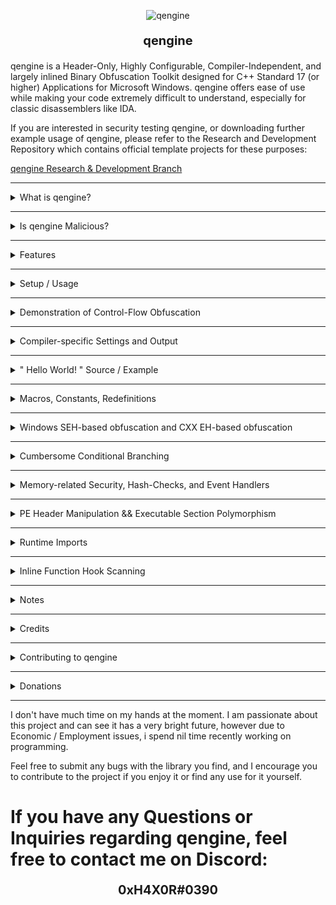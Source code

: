 <p align="center">
  <img src="https://i.imgur.com/vKDluJm.png" alt="qengine">
</p>
<p align="center" style="font-size: 20px; font-weight: bold;">
                                         		qengine 
</p>


qengine is a Header-Only, Highly Configurable, Compiler-Independent, and largely inlined Binary Obfuscation Toolkit designed for C++ Standard 17 (or higher) Applications for Microsoft Windows. qengine offers ease of use while making your code extremely difficult to understand, especially for classic disassemblers like IDA.

If you are interested in security testing qengine, or downloading further example usage of qengine, please refer to the Research and Development Repository which contains official template projects for these purposes:

[ qengine Research & Development Branch ](https://github.com/Chemiculs/qengine-researchanddevelopment)

---------------------------------------------------------------------------------------------------------------------------------------------------------------------------------------------------------------

<details>
<summary>What is qengine?</summary>

--------------------------------------------------------------------------------------------------------------------------------------------------------------------------------------------------------------

qengine is a polymorphic engine (meaning an engine that takes multiple forms/permutations) created for the Microsoft Windows operating system, designed to make reverse engineering significantly harder. 

This project aims to make binaries appear as unique and unrecognizable as possible at each independent execution.


* qengine is fairly well tested (considering we are a small team) - I currently am unaware of any bugs for LLVM / CLANG, MSVC, and Intel compiler targets for both x86 and x64 release builds.

* This will NOT prevent static disk signatures of your executables - however, it will make the task of understanding your code from a classic disassembler such as IDA VERY difficult if used properly, and will prevent memory-dump / memory-scan-based signature detections of your binary.

* This library is (almost) fully inlined, employing a minimalist design and maximum performance + reliability, function inlining allows qengine to hide the actual code you are executing behind a wall of cryptographic instructions and protected memory regions

qengine is very lightweight and incurs a ~1.70% average performance loss vs. standard library / primitive types, likewise you will retain ~98.3% of your application's original performance ( on average ) while simultaneously generating thousands or even millions of junk instructions dilluting your meaningful compiled codebase 

If anyone is able to contribute further detailed benchmarks if they have the time, this would be extremely helpful - my hands are tied when it comes to free time for this project at the moment.

</details>

--------------------------------------------------------------------------------------------------------------------------------------------------------------------------------------------------------------

<details>
<summary> Is qengine Malicious? </summary>

--------------------------------------------------------------------------------------------------------------------------------------------------------------------------------------------------------------

This is a perspective which i have been approached with several times to date and will likely wind up being subject to criticism of eventually (should this project continue to thrive and advance, ofcourse).

I will say that at the moment, while this engine is interesting and powerful, it is not really currently much more effective than many other ( Virtualized ) obfuscation software(s) with VMProtect and Themida likely out-doing qengine in terms of protection of original code by a decent margin.

qengine employ's it's own methods of mutation and  similar to other Obfuscation / Virtualization software(s), albeit much less aggressively and entirely optionally, currently only in very specific manners as well which could probably be constrained to a heuristic trait detection eventually.

This project does however, if it has the potential which i believe it may, this could end up becoming something capable of significantly polluting the software ecosystem for a good while - whether this ends up happening or not only time will tell.

</details>

--------------------------------------------------------------------------------------------------------------------------------------------------------------------------------------------------------------

<details>
<summary>Features</summary>

--------------------------------------------------------------------------------------------------------------------------------------------------------------------------------------------------------------

* Runtime stack  ( locals will be manipulated directly on the stack through compiler-generated junk code, and will be encrypted with a dynamic key and algorithm decided at each execution )

  
* Runtime heap polymorphism ( polymorphic heap allocations are supported )

  
* Thorough control-flow obfuscation ( depending on the compiler used and amount of library types used, the IDA control-flow graph will be extremely difficult to read and in many cases fail pseudo-code generation )

  
* Cumbersome conditional branching ( extended memory check control flow branching e.g. create indirection for checking valuable information such as product keys etc. )

  
* .text / executable section Polymorphism ( .text section dumps will appear different at each runtime which would hypothetically prevent basic static .text dump signature scans by AV's / AC's etc. )

  
* PE header wipe/mutation ( headers will be wiped or appear differently at each runtime, in memory )

  
* Dynamic / Runtime imports ( hide imports from disk PE image import table )

</details>

--------------------------------------------------------------------------------------------------------------------------------------------------------------------------------------------------------------

<details>
<summary>Setup / Usage</summary>

--------------------------------------------------------------------------------------------------------------------------------------------------------------------------------------------------------------

### ** NOTE: This setup option only works out of the box targetting the MSVC v143 compiler WITH the "Runtime Library" Option set to the default " Multi-threaded DLL (/MD) " build target.

if you wish to target another compiler or Runtime Library version, you MUST first compile [ASMJIT](https://github.com/asmjit/asmjit) and [Capstone](https://github.com/capstone-engine/capstone) from their source(s), with the according compiler settings from your target project applied and then replace the library files output with the according target output filename(s) in the <root_directory>/qengine/engine/extern/ folder :

```cpp

asmjit32.lib	//	32-bit release static library build for asmjit

asmjit64.lib	//	32-bit release static library build for asmjit

asmjit_d32.lib	//	32-bit release static library build for asmjit

asmjit_d64.lib	//	32-bit release static library build for asmjit

capstone32.lib	//	32-bit release static library build for capstone

capstone64.lib	//	64-bit release static library build for capstone

```

IF you are simply using MSVC Compiler v143 or higher, you will NOT need to worry about the above step.

* Download the repository as a zip file, and extract the /src/qengine folder to your project's main / root directory
  
* goto <root_directory>/qengine/extern/ and unzip "asmjit_libs.zip"  - make sure all the files within are extracted to this directory
  
* Include the qengine header file contained in <root_directory>/qengine/engine/
  
* Add <root_directory>/qengine/extern/ to additional library directories (for linking)

</details>

--------------------------------------------------------------------------------------------------------------------------------------------------------------------------------------------------------------

<details>
<summary> Demonstration of Control-Flow Obfuscation </summary>

--------------------------------------------------------------------------------------------------------------------------------------------------------------------------------------------------------------


- "Hello, World!" application BEFORE Polymorphic type -

![IDA view of hello world C++ program before polymorphic engine](img/crypt2.png)

--------------------------------------------------------------------------------------------------------------------------------------------------------------------------------------------------------------

- "Hello, World!" application AFTER Polymorphic type -
(The control flow chart might be hard to see, but there are 1,000++ sub-routines in the compiled binary)

![IDA view of hello world C++ program after polymorphic engine](img/helloworld_ida.png)

</details>

--------------------------------------------------------------------------------------------------------------------------------------------------------------------------------------------------------------

<details>
<summary>Compiler-specific Settings and Output</summary>

--------------------------------------------------------------------------------------------------------------------------------------------------------------------------------------------------------------
	
LLVM / CLANG and Intel Compiler always produce the best obfuscated output files and skewed control-flow graphs - Here are some examples all from the same basic application with only a main function (~20 lines of code using polymorphic types) :

## CLANG
  ![CFG_clang](img/clang.png)

## INTEL
  ![CFG_intel](img/intel.png)

## MSVC
  ![CFG_msvc](img/MSVC.png)


I am unsure as to exactly why this occurs when I use the same compiler settings for all of the above compilers, my experience would say that MSVC likely does not like to inline functions when you 
instruct it to, while CLANG / Intel compilers are more likely to listen to user commands/suggestions


* Proper compiler settings play a massive role in the output this library will produce.
- Make sure the binary is built for Release mode
- Here are the most important settings to use for maximum security (In VS 2022):

    ![VS2022 Config](img/optimization.png)

  </details>
  
--------------------------------------------------------------------------------------------------------------------------------------------------------------------------------------------------------------
<details>
<summary> " Hello World! " Source / Example </summary>

--------------------------------------------------------------------------------------------------------------------------------------------------------------------------------------------------------------

[Link to below sample project](https://github.com/Chemiculs/qengine-researchanddevelopment/tree/master/qengine-hello-world)

Here is the obligatory "Hello World" for qengine:

```cpp
#include <iostream>

#include <qengine/engine/qengine.hpp>

using namespace qengine;

 __singleton std::int32_t __stackcall main() noexcept {	//	explicit declarators are used as the point of this project is explicit communication with the compiler, however these are not required

	qtype_enc::qe_string my_string_e("Hello World!");

	qtype_hash::qh_string my_string_h("Hello World!");

	qtype_enchash::qeh_string my_string_eh("Hello World!");

	std::cout << my_string_e.get() << std::endl;

	std::cout << my_string_h.get() << std::endl;

	std::cout << my_string_eh.get() << std::endl;

	std::cin.get();
}
```

* All types contained in the qtype_enc and qtype_enchash namespace's are encrypted using a polymorphic encryption algorithm and decrypted only when accessed, then re-encrypted. 

* All types contained in the qtype_hash and qtype_enchash namespace's are hashed using a high-performance 32 or 64-bit hashing (dependent upon build target which is used) algorithm I made for this purpose.

</details>

--------------------------------------------------------------------------------------------------------------------------------------------------------------------------------------------------------------
<details>
<summary> Macros, Constants, Redefinitions </summary>

--------------------------------------------------------------------------------------------------------------------------------------------------------------------------------------------------------------

qengine contains some changes in representations to ideas and concepts in the C++ standard library, which were only intended to increase the readability of qengine in relation to the instructions prompted to the compiler.

* Below macro effectively disables inlining optimization for a specific function, if we wish for it to have a single instance per parent object, use in place of ``` __declspec(noinline) ```
```cpp
__singleton 	//	we only want a single instance of the declared fn per object instance, not instanced copies inlined to caller functions
```

* Below macro disables compiler generation of windows native SEH-related code in relation to the declared function whilst compelling the function to be inlined to the caller(s), use in place of ``` __forceinline ```
```cpp
__compelled_inline 	//	compell the highest inlining depth to the compiler 
```

* Below is a simple name change i made to declare the intention and effect that __fastcall convention actually has on the function more explicitly, it looks and sounds better to me personally. use in place of ``` __fastcall ```
```cpp
__regcall	//	pass up to two arguments through registers(?) if supported by OS bitwidth vs Variable type
```

* Below is another change to the naming of __cdecl convention for same reasons as above change
```cpp
__stackcall 	//	pass arguments on stack (too large to fit in registers presumably) / no arguments contained -  && allow caller to cleanup stack
```

* Below is an automatic type deduction i use for function return's myself, use in place of ``` decltype(auto) ```
```cpp
_auto_type_ 	//	automatic compiler-generated type-deduction for function returns (and variable declarations?), useful
```

* Below is a generic ctor optimization macro, presuming the ctor takes 1+ arguments which would fit inside registers matching or below the bitwidth of the host OS OR can be inlined. one of these will occur, use in place of ``` __compelled_inline_noseh ```, and  ``` __regcall ``` in combination.
```cpp
__optimized_ctor	//	this forces compiler optimization depending on the argument list, IF the function can be inlined it will be which is arguably the least expensive calling method, however if the compiler fails yet to inline, the argument will be passed through registers if the arguments match the bitwidth of the operating system
```

* Below is a simple grammar correction to the C++ standard library which should have occured long ago, declaring an inline function is a mere suggestion to the compiler and is explicitly stating that the compiler may inline the function only if it so chooses. nothing more or less than this, use in place of ``` inline ```
```cpp
__inlineable
```

* Below is a macro which, dependent upon project settings, will instruct the compiler to pass the arguments through SSE / AVX registers if available on Host CPU architecture. If SSE / AVX are unavailable, ```__fastcall``` will be specified rather than ```__vectorcall``` in the hopes that the floating point data matches or is under the host OS's bitwidth and can be optimized to fit inside a register.
```cpp
__fpcall
```
 
</details>

--------------------------------------------------------------------------------------------------------------------------------------------------------------------------------------------------------------
<details>
<summary> Windows SEH-based obfuscation and CXX EH-based obfuscation </summary>

--------------------------------------------------------------------------------------------------------------------------------------------------------------------------------------------------------------

Windows SEH (Structured Exception Handling) and Cxx EH (Exception Handling) mechanisms have been exploitable for some time and are relatively well known amongst the blackhat community for being an effecient method of mediocre obfuscation which is entirely compiler-generated

## Windows SEH-based obfuscation macro:

[Link to below sample project](https://github.com/Chemiculs/qengine-researchanddevelopment/tree/master/qengine-windows-SEH-test)
 
```cpp
//  Dereference a ring -3 pointer rather than call _CxxRaiseException() directly to avoid another  table entry
//  Basic SEH exception handling callback obfuscation, call WINAPI_SEH_INIT(); at beginning of scope && WINAPI_SEH_END() or ';' at the end of the scope and it will be executed from a statically compiled SEH table entry for x86_64, or SEH handled on stack for x86

WINAPI_SEH_INIT()	//	emplace @ fn beginning to displace the following code within a seperate and (somewhat) hidden windows SEH block inside your output PE

WINAPI_SEH_END()	//	push_back @ fn end to define an endpoint from which no more code inside of the parent fn will be displaced to windows SEH handler
```

To give a basic diagram of how windows SEH-based obfuscation functions under the hood, i built a (standard library) "Hello World" application with debug information and pdb included which encapsulated the entrypoint inside of this mechanism.

![SEH Hello World Example, Part 1](img/SEH.png)

Windows SEH is actually a fairly effective obfuscation technique in it's own right if used properly, and while my macro implements a rather simple method of triggering it, this could be very easily made much more complex with your own adjustments. below is the closest i bothered going trying to reverse that sam[ple program with symbol / debug info present in IDA

![SEH Hello World Example, Part 2](img/SEH2.png)

## CXX-EH based obfuscation macro:

[Link to below sample project](https://github.com/Chemiculs/qengine-researchanddevelopment/tree/master/qengine-CXX-EH-test)

This is considerably less secure than native windows SEH-based obfuscation while probably being more performant in CPU-intensive applications, this is a (standard library) "Hello World!" application nested within CXX-EH mechanisms w/ debug and symbol / PDB info in IDA:

![EH Hello World Example, Part 1](img/CXXEH1.png)

As you can see something is very obviously red-flaggish and 'off' about this entrypoint from the perspective of a reverse engineer, and this screams obfuscation and not very powerful at that. if we follow the XREF, we will be pointed directly to the original compiled code as opposed to with windows SEH this does not happen as easily:

![EH Hello World Example, Part 2](img/CXXEH2.png)

This could be easily cracked, however may be more performance-biased than windows SEH mechanisms and could probably be made to produce more complex output if modified beyond what has been done in qengine.

</details>

--------------------------------------------------------------------------------------------------------------------------------------------------------------------------------------------------------------

<details>
<summary>Cumbersome Conditional Branching</summary>

[Link to below sample project](https://github.com/Chemiculs/qengine-researchanddevelopment/tree/master/qengine-conditional-branching-test)

Here is an example of creating an obfuscated conditional branch that evaluates two variables for the specified condition, and executes the callback function corresponding to the outcome:

--------------------------------------------------------------------------------------------------------------------------------------------------------------------------------------------------------------

```cpp
#include <iostream>

#include <qengine/engine/qengine.hpp>

using namespace qengine;

static  __singleton void true_() noexcept {	//	callback functions shall never be inlined and should always be explicitly declared as a singleton point of execution, intentions are very ant to know

	std::cout << "condition is true" << std::endl;
}

static  __singleton void false_() noexcept {	

	std::cout << "condition is false" << std::endl;
}


 __singleton std::int32_t __stackcall main() noexcept {

	int x = 1;
	int y = 1;

	qcritical::SCRAMBLE_CRITICAL_CONDITION(
		&true_,				// callback if condition evaluates to TRUE
		&false_,			// callback if condition evaluates to FALSE
		std::tuple<>{},     // arguments (if any) for TRUE evaluated callback (our callback has no arguments)
		std::tuple<>{},		// arguments (if any) for FALSE evaluated callback (our callback has no arguments)
		x, y,				// our condition variables from left -> right order (can be of any primitive type or std::string / std::wstring type for now)
		qcritical::EQUALTO  // evaluation type (less than, greater than, equal to, greaterthanorequalto etc. )
	);

	return 0;
}
```

The above program outputs "condition is true" to the screen - the above example is optimized in the release build, and if you want to see the real-world results on control flow this will have, you should use non-const comparison values e.g. time_since_epoch etc.

Let's do that below to give a better example of what is exactly happening with a non-const example:

![source files](img/originalcode.png)

Both programs above serve the same mathematical function and produce the same output, the one on the left built with qengine and the one on the right built using C++ standard operators/function calls.

Let's take a look at both of the above applications in IDA pseudo-code view (both are built Release x64, optimizations on, MSVC )

[Left = qengine, Right = std]
![entrypoints](img/criticalmain.png)

At first glance the entrypoint of both applications appear to be almost identical, with key differences I will highlight from the pseudo-code view and others from the raw assembly view -

* The conditional arithmetic in the std application all occurs within the entrypoint function, this will be highlighted in the next screenshot precisely using assembly-code view
  
* The conditional arithmetic in the qengine application is detoured to another subroutine, namely sub_140001810 which is compiled by taking callback arguments to the functions 'true_' and 'false_'

Below is the relevant region of machine code from both entry-point functions, which should reveal a JLE instruction (jump if lesser than or equal to), as this is the condition under which this program determines its functionality:

![entrypoints](img/critical_asm_jle.png)

The std-compiled binary on the right, as expected, contains a JLE instruction plain as day. this, or the previous cmp instruction can be altered by a reverse engineer easily in a number of ways to manipulate the control flow of the application, or 'crack' it.

The qengine-compiled binary on the left, however, contains no such instruction. the instruction is detoured to sub_140001810, and inside of that subroutine, split into dozens of varying, complex comparison operators scattered amongst thousands of lines of obfuscated code.

A quick peak below at the pseudo-code view of both subroutines called from the std-compiled application (sub_140001240) (Right) and the qengine-compiled application(sub_140001810) (Left) :

![subroutines](img/criticalsubroutine.png)

The std subroutine is easily identifiable as a standard output stream and is anything but complex in its appearance to a skilled reverse engineer.

The qengine-generated subroutine is (almost) incomprehensible - IDA generated 4726 lines of pseudo-code for the sub-routine, and attempted to allocate 1127 local variables on the stack - i wouldn't be having fun if i opened this application in IDA  looking to crack it.

Let's not be naive however - a thoroughly determined and highly skilled reverse engineer could theoretically spend hours/days or perhaps weeks/months reversing the subroutine and eventually find the critical cmp / test instructions, patch them out, and produce a working crack or modification of the application. 

There is no perfect fix for the issue of reversing - It boils down to a battle of which side can annoy the other the most.

## But couldn't I just NOP the call to sub_140001810 and bypass the security?

![entrypoints](img/callsub.png)

You could absolutely replace the call to sub_140001810 with an NOP or any other instruction, however with the above program, the consequences of doing so would be -

* Ceasing of further functionality ( if this was a product key input, for example, the program would fail to properly execute moving forward )
  
* You would have to go inside of sub_140001810 and patch the appropriate cmp / test / jmp instructions (all of which are hash-checked on the stack as well), in order to truly 'crack' the application in a manner which would preserve functionality, this is not a crackme but could easily be converted to one and would appear similar enough.

To demonstrate a basic cracking attempt by preventing the call to the subroutine, I opened up the binary in IDA and patched the call to sub_140001810

![track](img/patchview.png)

Now all that is left to do is run the patched binary and see if it produces usable output like the original -

![track](img/patchedrun.png)

The 'patched' binary (which now fails to call the subroutine handling conditional callbacks), produces zero output. the program is in a broken and unusable state.

</details>

--------------------------------------------------------------------------------------------------------------------------------------------------------------------------------------------------------------

<details>
<summary>Memory-related Security, Hash-Checks, and Event Handlers</summary>

[Link to below sample project](https://github.com/Chemiculs/qengine-researchanddevelopment/tree/master/qengine-memory-integrity-test)

--------------------------------------------------------------------------------------------------------------------------------------------------------------------------------------------------------------

This library allows you to handle the event where a debugger or external tool attempts to illicitly write data to the stack/heap which corrupts/changes any of your variables. 

Below I will give an example of how to create a callback function to handle this event, assign it to the library, and trigger it yourself to test it -

```cpp

#include <iostream>

#include <qengine/engine/qengine.hpp>

using namespace qengine;

__singleton  void __regcall violation_callback(qexcept::q_rogueaccess except, void* data) noexcept {

	if (except.id != qexcept::MEMORY_ALTERATION) // ensure this callback has been raised due to memory alteration
		return;

	std::cout << "Memory access violation occurred, original hash: " << std::hex << except.original_hash << std::endl; // display the original hash of the data when it was valid

	std::cout << "Altered hash: " << std::hex << except.altered_hash << std::endl; // display the hash of the data which was altered

	std::cout << "Memory address: " << std::hex << reinterpret_cast<uintptr_t>(data) << std::endl; //display the memory address of the data which was altered 

	//Here you would normally flag the user for a ban/violation of contract or force-quit the application as a security breach has obviously occured
}


__singleton  std::int32_t __stackcall main() noexcept {

	qtype_enchash::init_qtype_hash(&violation_callback); // assign our callback function to the namespace - all instances will refer to this callback if they detect a violation

	qtype_enchash::qeh_int32 MyInteger(999); // instance a hash-checked integer and set its value to 999

	(*static_cast<std::uint32_t*>(MyInteger.get_raw_memory_address())) = 998; // use the built-in illegal-accessor for this example to modify the value of the data and trigger our callback

	int32_t value = MyInteger; // store the value held within MyInteger in a normal primitive variable to invoke get() (get() is when the check will occur)

	std::cout << "Hacked value: " << value << std::endl; // print the new / hacked value to the screen (998)

	std::cin.get();

	return 0;
}

```

Below is a screenshot of the resulting output from the above code:

![Output from hash check violation](img/callback_h.png)

</details>

--------------------------------------------------------------------------------------------------------------------------------------------------------------------------------------------------------------

<details>
<summary>PE Header Manipulation && Executable Section Polymorphism</summary>

[Link to below sample project](https://github.com/Chemiculs/qengine-researchanddevelopment/tree/master/qengine-pe-manipulation-test)

--------------------------------------------------------------------------------------------------------------------------------------------------------------------------------------------------------------

This library can disrupt the ability to signature scan the executable sections of the PE file in memory / from memory dumps, and corrupt + wipe the header information (it would need to be rebuilt to properly parse through PE-bear / CFF explorer etc.)

Below is an example of how to mutate the executable sections of the PE and scramble the header information:

```cpp
#include <iostream>

#include <qengine/engine/qengine.hpp>

using namespace qengine;

__singleton  std::int32_t __stackcall main() noexcept {

	// You do not have to use all of the below functions, however analyze_executable_sections() must be called before morph_executable_sections(), and this must be called before manipulating headers as it depends on information from the headers to perform analyzation

	qdisasm::qsection_assembler sec{ };

	sec.analyze_executable_sections();

	if (sec.morph_executable_sections(true)) // NOW we morph our stored sections and pass true to flag for memory clearance 
		std::cout << "Interrupt Padding morphed successfully! " << std::endl;
	else
		std::cout << "Interrupt Padding failed to be morphed! " << std::endl;

	if (sec.zero_information_sections())
		std::cout << "Garbage sections nulled" << std::endl;
	else
		std::cout << "Garbage section wipe failed" << std::endl;

	if (sec.scramble_dos_header(true))
		std::cout << "DOS headers wiped" << std::endl;
	else
		std::cout << "DOS headers not wiped" << std::endl;

	if (sec.scramble_nt_header())
		std::cout << "NT headers wiped" << std::endl;
	else
		std::cout << "NT headers not wiped" << std::endl;
	
	std::cout << ".text / header permutations complete!" << std::endl;

	std::cin.get();
}
```

The above code will complete successfully and without errors, there are instances where the section header manipulation will, however, cause the Visual Studio debugger to trigger exceptions if is attempting to read data from any of the altered sections (this does not matter as you won't be publishing a debug build of your application anyways if you are concerned about security)

Below are examples, before and after the above functions are called, of the PE headers and .text section of an executable

## Headers before scramble:

![Headers before scramble](img/headerbeforescramble.png)

## Headers after scramble:

![Headers after scramble](img/headerafterscramble.png)

Some fields such as e_magic in the DOS header and SizeOfStackCommit / SizeOfStackReserve fields in the optional header must be preserved as the application will crash otherwise.

## .text section before scramble:

![.text before scramble](img/beforescramblenew.png)

## .text section after scramble:

![.text before scramble](img/afterscramblenew.png)

I cannot show the whole .text section in one screenshot, so I tracked down a section above from a memory dump that was mutated (note that there are generally hundreds or thousands of these regions which will be mutated depending on the symbol count/complexity of the binary).

The interrupt padding (0xCC / INT3 on x86 PE files) between symbols is being tracked and permutated to change the appearance of the executable section in memory.

The INT3 paddings ( 0xCC arrays) are regions that the instruction pointer never hits, so they are (almost) safely mutable to any form, the engine now mutates these regions to random executable machine code which will make it extremely hard to determine where a function/subroutine ends, and which code is valid and executed.

</details>

--------------------------------------------------------------------------------------------------------------------------------------------------------------------------------------------------------------

<details>
<summary>Runtime Imports</summary>

[Link to below sample project](https://github.com/Chemiculs/qengine-researchanddevelopment/tree/master/qengine-runtime-imports-test)

--------------------------------------------------------------------------------------------------------------------------------------------------------------------------------------------------------------

This library allows you to manually load API libraries at runtime and invoke them from their imported address - This prevents the names of the libraries and functions you are using in your application from being included on the import table of your PE.

Below is an example of importing a Windows API function using the import tool -

```cpp
#include <iostream>

#include <qengine/engine/qengine.hpp>

using namespace qengine;

__singleton  std::int32_t __stackcall main() noexcept {
	// Return type is NTSTATUS (template parameter)
	// Argument 1 is the library name (wide / ansi char depend on charset)
	// Argument 2 is name of function or ordinal number
	// all following arguments correspond to the API functions args themselves

	auto status = qimport::qimp::invoke<NTSTATUS>(L"user32.dll", "MessageBoxA", NULL, "Hello World", "Hello World", NULL);

	std::cin.get();
}
```

As you can see below, this yields the expected result from calling MessageBoxA with the according arguments:

![import protection](img/importer.png)

If you do not want the overhead of GetProcAddress() being called repeatedly, I have added the ability to store the imported function bound to its prototype as a local or global object which can be directly invoked for a potential performance gain, and cleaner / more organized appearing code
(I have not checked myself, but I doubt the compiler will know precisely what we are doing and will perform unnecessary logic)

:

```cpp

#include <iostream>

#include <qengine/engine/qengine.hpp>

using namespace qengine;

/* First template argument specifies return type, subsequent template arguments specify argument type list in Left -> Right order for the fn being imported */
static auto imp_MessageBoxA = qimport::qimp::get_fn_import_object<NTSTATUS, unsigned int, const char*, const char*, unsigned int>(L"user32.dll", "MessageBoxA");

__singleton  std::int32_t __stackcall main() noexcept {

	auto status = imp_MessageBoxA(NULL, "Hello World!", "Hello World!", NULL); // call MessageBoxA and assign it's status return to a local 

	std::cout << status << std::endl; // output the return status to the console 

	std::cin.get(); 
}

```

</details>

--------------------------------------------------------------------------------------------------------------------------------------------------------------------------------------------------------------
<details>
<summary> Inline Function Hook Scanning </summary>

[Link to below sample project](https://github.com/Chemiculs/qengine-researchanddevelopment/tree/master/qengine-hookscanner-test)

--------------------------------------------------------------------------------------------------------------------------------------------------------------------------------------------------------------

People developing certain applications, namely Video Games, struggle with internal game cheats (DLL injection). These cheats (internal) and sometimes external cheats, will hook / detour certain important functions inside of the game/application in order to manipulate output and obtain an advantage or 'crack' certain features of the application.

Detours are generally speaking, simple blocks of machine code 12+ bytes in length which are placed at a functions address in memory, in order to redirect control flow of the function outside of the main module, and into the malicious module.

here is an example of a most basic detour function in X86 assembly 

```asm
mov rax, 0xDETOUR_ADDRESS    ; move an immediate value ( address of the function we want to execute instead of the original ) into the RAX register
jmp rax                      ; move the instruction pointer to the address held in the RAX register
```

Detecting these hooks can be a non-trivial task depending on the complexity of the hook -

I have implemented a rather basic implementation of a hook scanning class inside of qengine in the latest update, the class uses a separate thread to efficiently scan methods in memory for the placement of hooks inside of the method's body.

The thread searches for control flow transfer instructions (ret, jmp, call namely), and when these are found, it checks if the address to which control flow is being transferred is within the module's address space.
If not, this likely means a hook has been placed on the method and that your security measures have been breached.

Below is an example application that initializes the hook-detection library, and references the designated callback function to it. After this, an example hook is placed at the functions address in memory to demonstrate detection by our library :

```cpp
#include <iostream>

#include <qengine/engine/qengine.hpp>

using namespace qengine;

static __singleton  void __regcall myimportantmethod(long long val) noexcept { // add junk code to our dummy method to increase it's size in memory to be viable for hook placement

	auto j = std::chrono::high_resolution_clock::now().time_since_epoch().count();

	auto k = j % val;

	std::cout << k << std::endl;
}

__singleton  void __stackcall callback(qexcept::q_fn_alteration alteration) noexcept {	//	callbacks are never inlined nor inlineable, therefore in this example i am explicitly declaring these things

	if (alteration.id != qexcept::HOOK_DETECTED)
		return;

	auto casted_arg = reinterpret_cast<qhook::qhook_detection_t*>(alteration.violation_object_);

	std::cout << "Function hook detected, address: " << std::hex << casted_arg->hook_address << "\n";
	std::cout << "Hook size: " << casted_arg->hook_length << "\n";
	std::cout << "Hook data: " << std::endl;

	for (auto i = 0; i < casted_arg->hook_length; ++i)
		std::cout << std::hex << (int)casted_arg->hook_data[i] << "\n";

	delete casted_arg; // thi was allocated with new, must be deleted inside callback to avoid memory leak
}

__singleton  std::int32_t __stackcall main() noexcept {

	std::cout << "initializing hook scanner..." << std::endl;

	qhook::qhook_t::set_client_callback_fn(&callback);

	qhook::qhook_t((void*)&myimportantmethod);

	// any of the below hooks will be detected - you could change the registers used etc. if you wanted to

	unsigned char hook1[12] = {
		0x48, 0xB8, 0x11, 0x11, 0x11, 0x11, 0x11, 0x11, 0x11, 0x11, 0xFF, 0xE0 // mov rax, 0x1111111111111111 ; jmp rax
	};

	unsigned char hook2[14] = { // this is a trash hook used to test features of the detection, push rax, pop rax is a NOP essentially
		0x48, 0xB8, 0x11, 0x11, 0x11, 0x11, 0x11, 0x11, 0x11, 0x11, 0x50, 0x58, // mov rax, 0x1111111111111111 ; push rax ; pop rax ; jmp rax
		0xFF, 0xE0
	};

	unsigned char hook3[12] = {
		0x48, 0xB8, 0x11, 0x11, 0x11, 0x11, 0x11, 0x11, 0x11, 0x11, 0x50, 0xC3 // mov rax, 0x1111111111111111 ; push rax ; ret
	};

	myimportantmethod(4);

	std::cout << "emplacing hook..." << std::endl;

	auto* ptr = (void*)&myimportantmethod;

	DWORD tmp{};

	VirtualProtect(ptr, sizeof(hook2), PAGE_EXECUTE_READWRITE, &tmp);

	memcpy(ptr, &hook2, sizeof(hook2));

	VirtualProtect(ptr, sizeof(hook2), tmp, &tmp);

	std::cin.get();

	return 0;
}
```

Here is the output when we execute the above application :

![import protection](img/main_withhook.png)

I have with the rather brief testing period I have subjected this to, been unable to cause false-positive detections. Anyone willing to test this library to a greater extent to see if they can break it, would be beyond helpful.

</details>

--------------------------------------------------------------------------------------------------------------------------------------------------------------------------------------------------------------

<details>
<summary> Notes </summary>

--------------------------------------------------------------------------------------------------------------------------------------------------------------------------------------------------------------

* You must target C++ 17 or higher as your language standard for the library to compile properly

* Manipulating header info and morphing executable section will likely break virtualization tools such as VMProtect and Themida as they rely on and / or manipulate this information themselves depending on user settings - I have not thoroughly tested this, however.

* Extended types (SSE / AVX) must be enabled in your project settings if you wish to use the derived polymorphic versions of them.

* All heap-allocated types such as qe_malloc, qeh_malloc, and qh_malloc will automatically free their own memory when they go out of scope, however keep in mind that reading variable length memory with their according get() accessor will return new memory allocated with malloc() which you must free yourself.

* While this library works for all of the compilers I will mention, MSVC produces the least complex control-flow graphing as a compiler and would be the easiest output to reverse-engineer (i'm talking to you M$), do yourself a favor and use LLVM / Clang or Intel's compiler

</details>

--------------------------------------------------------------------------------------------------------------------------------------------------------------------------------------------------------------

<details>
<summary> Credits </summary>

--------------------------------------------------------------------------------------------------------------------------------------------------------------------------------------------------------------

* Huge thank you to the [Capstone Project](https://github.com/capstone-engine/capstone) for making many parts of this library feasible and providing an excellent disassembly library in general

* Another huge thank you to the [ASMJIT Project](https://github.com/asmjit/asmjit) for making machine code generation at runtime a feasible prospect for this project

* [HadockKali](https://github.com/HadockKali) ( For helping with this Readme )

* [javaloader's SkyCrypt](https://github.com/javaloader/Sky-Crypt-C-11-String-Encryptor-) - Although this project appears unlicensed, everything in the QSTR header is heavily based off of this project, mostly i changed naming conventions and optimized / changed some of the code to fit qengine's theme. His repo deserves a star or two.

* My dear friend [slow-call](https://github.com/slow-call), whom has helped me with generating ideas for this project from it's inception and whom also helped create the beautiful icon which qengine now bears.

Licenses for both respective libraries are included in the repo and must be upheld.

</details>

--------------------------------------------------------------------------------------------------------------------------------------------------------------------------------------------------------------

<details>
<summary> Contributing to qengine </summary>

--------------------------------------------------------------------------------------------------------------------------------------------------------------------------------------------------------------

qengine has a separate repository available, which contains the current official Research, Development, and Security testing tools available for the engine - 

[ qengine Research & Development ](https://github.com/Chemiculs/qengine-researchanddevelopment)

## - Bug Testing / Debugging

I am one person and only have so much time on my hands, and i have other projects i am working on + an unrelated IRL job. 

I may be fairly effecient at pumping out code, but i am left with even less time to do the in-depth debugging, reversal and documentation on this project which i would like to achieve for this project ultimately. 

I wouldn't mind help to get there, so if you encounter any bugs please submit a report.

## - Ideas / Collaborators

I'm always looking for new ideas for the future of this project, and most certainly could use some more experienced hands writing this code with me.
If you think of something you would like to see in qengine, or would like to contribute in any way, my Discord is listed below.

</details>

--------------------------------------------------------------------------------------------------------------------------------------------------------------------------------------------------------------

<details>
<summary> Donations </summary>

--------------------------------------------------------------------------------------------------------------------------------------------------------------------------------------------------------------

This is free software and i am not trying to charge you for it, however If you do wish to support the project or leave a thanks by donating, below are links through which you may donate if you so choose (And thank you very much if you do!) -

- [CashApp](https://cash.app/$0xH4X0R)

- [Paypal](https://paypal.me/CoDTroll?country.x=US&locale.x=en_US)

- Bitcoin -
bc1qx9xsw4hvvqel29au5xy3vqwh48u0yhvsxfsd33

- Litecoin -
ltc1q0jqcsf83xjqx5x9cj2wag06hpwxc6sv3wczu6v

- Ethereum -
0x7457875998B35A032c789a10177Bb463fF2F1902

- Dogecoin -
D5NTFpffw9erwdEbnz7rymBhkgrRzfEigs

</details>

--------------------------------------------------------------------------------------------------------------------------------------------------------------------------------------------------------------

I don't have much time on my hands at the moment. I am passionate about this project and can see it has a very bright future, however due to Economic / Employment issues, i spend nil time recently working on programming.

Feel free to submit any bugs with the library you find, and I encourage you to contribute to the project if you enjoy it or find any use for it yourself.

# If you have any Questions or Inquiries regarding qengine, feel free to contact me on Discord:


<p align="center" style="font-size: 20px; font-weight: bold;">
                                         		0xH4X0R#0390 
</p>
